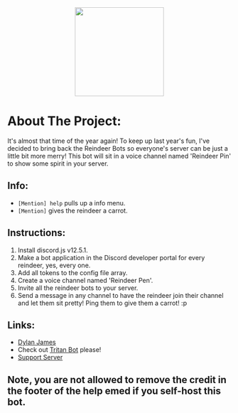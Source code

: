 <center><img  src="https://images-ext-1.discordapp.net/external/TziDjM5SKqCwP-GcO19AWKHYqc9JzPUzIlnkNVChJHI/%3Fu%3Dhttps%253A%252F%252Fimages.vexels.com%252Fmedia%252Fusers%252F3%252F223118%252Fisolated%252Fpreview%252F53256632b9aceec9dec9dae643d23645-cute-reindeer-festive-illustration-by-vexels.png%26f%3D1%26nofb%3D1/https/external-content.duckduckgo.com/iu/" length='200px' width='200px'></center>

# About The Project:
It's almost that time of the year again! To keep up last year's fun, I've decided to bring back the Reindeer Bots so everyone's server can be just a little bit more merry! This bot will sit in a voice channel named 'Reindeer Pin' to show some spirit in your server.


## Info:
- `[Mention] help` pulls up a info menu.
- `[Mention]` gives the reindeer a carrot.


## Instructions:

1. Install discord.js v12.5.1.
2. Make a bot application in the Discord developer portal for every reindeer, yes, every one.
3. Add all tokens to the config file array.
4. Create a voice channel named 'Reindeer Pen'.
5. Invite all the reindeer bots to your server.
6. Send a message in any channel to have the reindeer join their channel and let them sit pretty! Ping them to give them a carrot! :p

## Links:
- [Dylan James](https://github.com/dylanjamesdev)
- Check out [Tritan Bot](https://tritan.gg/invite) please!
- [Support Server](https://discord.gg/scugye2)

## Note, you are not allowed to remove the credit in the footer of the help emed if you self-host this bot.
